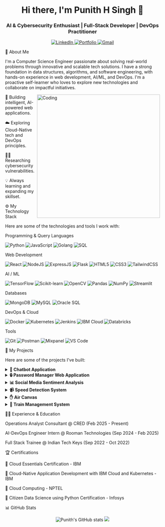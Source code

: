 <h1 align="center">Hi there, I'm Punith H Singh 👋</h1>
<h3 align="center">AI & Cybersecurity Enthusiast | Full-Stack Developer | DevOps Practitioner</h3>

<p align="center">
<a href="https://www.google.com/search?q=https://www.linkedin.com/in/punith-h-singh/" target="_blank">
<img src="https://img.shields.io/badge/LinkedIn-0077B5?style=for-the-badge&logo=linkedin&logoColor=white" alt="LinkedIn"/>
</a>
<a href="httpsa://punith-singh.github.io/Portfolio-Website/" target="_blank">
<img src="https://www.google.com/search?q=https://img.shields.io/badge/Portfolio-000000%3Fstyle%3Dfor-the-badge%26logo%3DAbout.me%26logoColor%3Dwhite" alt="Portfolio"/>
</a>
<a href="mailto:punithsingh18@gmail.com">
<img src="https://img.shields.io/badge/Gmail-D14836?style=for-the-badge&logo=gmail&logoColor=white" alt="Gmail"/>
</a>
</p>

🚀 About Me

I'm a Computer Science Engineer passionate about solving real-world problems through innovative and scalable tech solutions. I have a strong foundation in data structures, algorithms, and software engineering, with hands-on experience in web development, AI/ML, and DevOps. I'm a proactive self-learner who loves to explore new technologies and collaborate on impactful initiatives.

<img align="right" alt="Coding" width="400" src="https://cdn.dribbble.com/users/1162077/screenshots/3848914/programmer.gif" />

🤖 Building intelligent, AI-powered web applications.

☁️ Exploring Cloud-Native tech and DevOps principles.

🕵️‍♂️ Researching cybersecurity vulnerabilities.

💡 Always learning and expanding my skillset.

⚙️ My Technology Stack

Here are some of the technologies and tools I work with:

Programming & Query Languages

<p>
<img src="https://www.google.com/search?q=https://img.shields.io/badge/Python-3776AB%3Fstyle%3Dfor-the-badge%26logo%3Dpython%26logoColor%3Dwhite" alt="Python"/>
<img src="https://www.google.com/search?q=https://img.shields.io/badge/JavaScript-F7DF1E%3Fstyle%3Dfor-the-badge%26logo%3Djavascript%26logoColor%3Dblack" alt="JavaScript"/>
<img src="https://www.google.com/search?q=https://img.shields.io/badge/Go-00ADD8%3Fstyle%3Dfor-the-badge%26logo%3Dgo%26logoColor%3Dwhite" alt="Golang"/>
<img src="https://www.google.com/search?q=https://img.shields.io/badge/SQL-4479A1%3Fstyle%3Dfor-the-badge%26logo%3Dsql%26logoColor%3Dwhite" alt="SQL"/>
</p>

Web Development

<p>
<img src="https://img.shields.io/badge/React-20232A?style=for-the-badge&logo=react&logoColor=61DAFB" alt="React"/>
<img src="https://img.shields.io/badge/Node.js-339933?style=for-the-badge&logo=node.js&logoColor=white" alt="NodeJS"/>
<img src="https://www.google.com/search?q=https://img.shields.io/badge/Express.js-000000%3Fstyle%3Dfor-the-badge%26logo%3Dexpress%26logoColor%3Dwhite" alt="ExpressJS"/>
<img src="https://img.shields.io/badge/Flask-000000?style=for-the-badge&logo=flask&logoColor=white" alt="Flask"/>
<img src="https://www.google.com/search?q=https://img.shields.io/badge/HTML5-E34F26%3Fstyle%3Dfor-the-badge%26logo%3Dhtml5%26logoColor%3Dwhite" alt="HTML5"/>
<img src="https://www.google.com/search?q=https://img.shields.io/badge/CSS3-1572B6%3Fstyle%3Dfor-the-badge%26logo%3Dcss3%26logoColor%3Dwhite" alt="CSS3"/>
<img src="https://img.shields.io/badge/Tailwind_CSS-0F172A?style=for-the-badge&logo=tailwind-css&logoColor=38BDF8" alt="TailwindCSS"/>
</p>

AI / ML

<p>
<img src="https://img.shields.io/badge/TensorFlow-FF6F00?style=for-the-badge&logo=tensorflow&logoColor=white" alt="TensorFlow"/>
<img src="https://www.google.com/search?q=https://img.shields.io/badge/scikit_learn-F7931E%3Fstyle%3Dfor-the-badge%26logo%3Dscikit-learn%26logoColor%3Dwhite" alt="Scikit-learn"/>
<img src="https://www.google.com/search?q=https://img.shields.io/badge/OpenCV-5C3EE8%3Fstyle%3Dfor-the-badge%26logo%3Dopencv%26logoColor%3Dwhite" alt="OpenCV"/>
<img src="https://www.google.com/search?q=https://img.shields.io/badge/Pandas-150458%3Fstyle%3Dfor-the-badge%26logo%3Dpandas%26logoColor%3Dwhite" alt="Pandas"/>
<img src="https://www.google.com/search?q=https://img.shields.io/badge/NumPy-013243%3Fstyle%3Dfor-the-badge%26logo%3Dnumpy%26logoColor%3Dwhite" alt="NumPy"/>
<img src="https://www.google.com/search?q=https://img.shields.io/badge/Streamlit-FF4B4B%3Fstyle%3Dfor-the-badge%26logo%3Dstreamlit%26logoColor%3Dwhite" alt="Streamlit"/>
</p>

Databases

<p>
<img src="https://img.shields.io/badge/MongoDB-4EA94B?style=for-the-badge&logo=mongodb&logoColor=white" alt="MongoDB"/>
<img src="https://img.shields.io/badge/MySQL-4479A1?style=for-the-badge&logo=mysql&logoColor=white" alt="MySQL"/>
<img src="https://www.google.com/search?q=https://img.shields.io/badge/Oracle-F80000%3Fstyle%3Dfor-the-badge%26logo%3Doracle%26logoColor%3Dwhite" alt="Oracle SQL"/>
</p>

DevOps & Cloud

<p>
<img src="https://www.google.com/search?q=https://img.shields.io/badge/Docker-2496ED%3Fstyle%3Dfor-the-badge%26logo%3Ddocker%26logoColor%3Dwhite" alt="Docker"/>
<img src="https://www.google.com/search?q=https://img.shields.io/badge/Kubernetes-326CE5%3Fstyle%3Dfor-the-badge%26logo%3Dkubernetes%26logoColor%3Dwhite" alt="Kubernetes"/>
<img src="https://www.google.com/search?q=https://img.shields.io/badge/Jenkins-D24939%3Fstyle%3Dfor-the-badge%26logo%3Djenkins%26logoColor%3Dwhite" alt="Jenkins"/>
<img src="https://img.shields.io/badge/IBM_Cloud-1261FE?style=for-the-badge&logo=ibmcloud&logoColor=white" alt="IBM Cloud"/>
<img src="httpsin://img.shields.io/badge/Databricks-FF3621?style=for-the-badge&logo=databricks&logoColor=white" alt="Databricks"/>
</p>

Tools

<p>
<img src="https://www.google.com/search?q=https://img.shields.io/badge/Git-F05032%3Fstyle%3Dfor-the-badge%26logo%3Dgit%26logoColor%3Dwhite" alt="Git"/>
<img src="https://www.google.com/search?q=https://img.shields.io/badge/Postman-FF6C37%3Fstyle%3Dfor-the-badge%26logo%3Dpostman%26logoColor%3Dwhite" alt="Postman"/>
<img src="https://www.google.com/search?q=https://img.shields.io/badge/Mixpanel-A063F5%3Fstyle%3Dfor-the-badge%26logo%3Dmixpanel%26logoColor%3Dwhite" alt="Mixpanel"/>
<img src="https://www.google.com/search?q=https://img.shields.io/badge/VS_Code-007ACC%3Fstyle%3Dfor-the-badge%26logo%3Dvisual-studio-code%26logoColor%3Dwhite" alt="VS Code"/>
</p>

🚀 My Projects

Here are some of the projects I've built:

<details>
<summary><b>🤖 Chatbot Application</b></summary>





<p>
Engineered an interactive chatbot with a modern, responsive UI, enabling real-time user engagement. Developed a robust Python (Flask) backend and integrated Oracle SQL for optimized data storage and retrieval, reducing query response time by 30%.
</p>
<p>
<b>Tech:</b>
<img src="https://www.google.com/search?q=https://img.shields.io/badge/HTML5-E34F26%3Fstyle%3Dfor-the-badge%26logo%3Dhtml5%26logoColor%3Dwhite" alt="HTML5"/>
<img src="https://www.google.com/search?q=https://img.shields.io/badge/CSS3-1572B6%3Fstyle%3Dfor-the-badge%26logo%3Dcss3%26logoColor%3Dwhite" alt="CSS3"/>
<img src="https://img.shields.io/badge/Flask-000000?style=for-the-badge&logo=flask&logoColor=white" alt="Flask"/>
<img src="https://www.google.com/search?q=https://img.shields.io/badge/Oracle-F80000%3Fstyle%3Dfor-the-badge%26logo%3Doracle%26logoColor%3Dwhite" alt="Oracle SQL"/>
</p>
</details>

<details>
<summary><b>🔒 Password Manager Web Application</b></summary>





<p>
Developed a secure, responsive password manager web app with React.js for the frontend and MongoDB for backend storage. Implemented user authentication, encryption for password data, and an intuitive interface for managing credentials.
</p>
<p>
<b>Tech:</b>
<img src="https://img.shields.io/badge/React-20232A?style=for-the-badge&logo=react&logoColor=61DAFB" alt="React"/>
<img src="https://img.shields.io/badge/Node.js-339933?style=for-the-badge&logo=node.js&logoColor=white" alt="NodeJS"/>
<img src="https://www.google.com/search?q=https://img.shields.io/badge/Express.js-000000%3Fstyle%3Dfor-the-badge%26logo%3Dexpress%26logoColor%3Dwhite" alt="ExpressJS"/>
<img src="https://img.shields.io/badge/MongoDB-4EA94B?style=for-the-badge&logo=mongodb&logoColor=white" alt="MongoDB"/>
</p>
</details>

<details>
<summary><b>📊 Social Media Sentiment Analysis</b></summary>





<p>
Built a Python + Streamlit app for Twitter sentiment analysis using Logistic Regression. Features interactive sunburst and lollipop visualizations for data exploration.
</p>
<p>
<b>Tech:</b>
<img src="https://www.google.com/search?q=https://img.shields.io/badge/Python-3776AB%3Fstyle%3Dfor-the-badge%26logo%3Dpython%26logoColor%3Dwhite" alt="Python"/>
<img src="https://www.google.com/search?q=https://img.shields.io/badge/Streamlit-FF4B4B%3Fstyle%3Dfor-the-badge%26logo%3Dstreamlit%26logoColor%3Dwhite" alt="Streamlit"/>
<img src="https://www.google.com/search?q=https://img.shields.io/badge/scikit_learn-F7931E%3Fstyle%3Dfor-the-badge%26logo%3Dscikit-learn%26logoColor%3Dwhite" alt="Scikit-learn"/>
<img src="https://www.google.com/search?q=https://img.shields.io/badge/Plotly-3F4F75%3Fstyle%3Dfor-the-badge%26logo%3Dplotly%26logoColor%3Dwhite" alt="Plotly"/>
<img src="https://www.google.com/search?q=https://img.shields.io/badge/Pandas-150458%3Fstyle%3Dfor-the-badge%26logo%3Dpandas%26logoColor%3Dwhite" alt="Pandas"/>
</p>
</details>

<details>
<summary><b>📹 Speed Detection System</b></summary>





<p>
Used machine learning and object detection algorithms to accurately measure and monitor vehicle speeds in real-time by analyzing video footage.
</p>
<p>
<b>Tech:</b>
<img src="https://www.google.com/search?q=https://img.shields.io/badge/Python-3776AB%3Fstyle%3Dfor-the-badge%26logo%3Dpython%26logoColor%3Dwhite" alt="Python"/>
<img src="https://www.google.com/search?q=https://img.shields.io/badge/OpenCV-5C3EE8%3Fstyle%3Dfor-the-badge%26logo%3Dopencv%26logoColor%3Dwhite" alt="OpenCV"/>
<img src="https://www.google.com/search?q=https://img.shields.io/badge/NumPy-013243%3Fstyle%3Dfor-the-badge%26logo%3Dnumpy%26logoColor%3Dwhite" alt="NumPy"/>
<img src="https://www.google.com/search?q=https://img.shields.io/badge/Pandas-150458%3Fstyle%3Dfor-the-badge%26logo%3Dpandas%26logoColor%3Dwhite" alt="Pandas"/>
</p>
</details>

<details>
<summary><b>✋ Air Canvas</b></summary>





<p>
Developed an application enabling users to draw in mid-air using hand gestures tracked by computer vision (OpenCV & MediaPipe), creating an immersive experience.
</p>
<p>
<b>Tech:</b>
<img src="https://www.google.com/search?q=https://img.shields.io/badge/Python-3776AB%3Fstyle%3Dfor-the-badge%26logo%3Dpython%26logoColor%3Dwhite" alt="Python"/>
<img src="https://www.google.com/search?q=https://img.shields.io/badge/OpenCV-5C3EE8%3Fstyle%3Dfor-the-badge%26logo%3Dopencv%26logoColor%3Dwhite" alt="OpenCV"/>
<img src="https://www.google.com/search?q=https://img.shields.io/badge/NumPy-013243%3Fstyle%3Dfor-the-badge%26logo%3Dnumpy%26logoColor%3Dwhite" alt="NumPy"/>
<img src="httpsias://img.shields.io/badge/MediaPipe-007F7F?style=for-the-badge&logo=mediapipe&logoColor=white" alt="MediaPipe"/>
</p>
</details>

<details>
<summary><b>🚆 Train Management System</b></summary>





<p>
Designed and implemented a robust web-based application using Oracle SQL and Python (Flask) to streamline ticket booking and reservation management.
</p>
<p>
<b>Tech:</b>
<img src="https://www.google.com/search?q=https://img.shields.io/badge/HTML5-E34F26%3Fstyle%3Dfor-the-badge%26logo%3Dhtml5%26logoColor%3Dwhite" alt="HTML5"/>
<img src="https://www.google.com/search?q=https://img.shields.io/badge/CSS3-1572B6%3Fstyle%3Dfor-the-badge%26logo%3Dcss3%26logoColor%3Dwhite" alt="CSS3"/>
<img src="https://img.shields.io/badge/Flask-000000?style=for-the-badge&logo=flask&logoColor=white" alt="Flask"/>
<img src="https://www.google.com/search?q=https://img.shields.io/badge/Oracle-F80000%3Fstyle%3Dfor-the-badge%26logo%3Doracle%26logoColor%3Dwhite" alt="Oracle SQL"/>
</p>
</details>

👨‍💻 Experience & Education

Operations Analyst Consultant @ CRED (Feb 2025 - Present)

AI-DevOps Engineer Intern @ Rooman Technologies (Sep 2024 - Feb 2025)

Full Stack Trainee @ Indian Tech Keys (Sep 2022 - Oct 2022)

🏆 Certifications

📜 Cloud Essentials Certification - IBM

📜 Cloud-Native Application Development with IBM Cloud and Kubernetes - IBM

📜 Cloud Computing - NPTEL

📜 Citizen Data Science using Python Certification - Infosys

📊 GitHub Stats

<p align="center">
<img src="https://github-readme-stats.vercel.app/api?username=Punith-Singh&show_icons=true&theme=tokyonight" alt="Punith's GitHub stats" />
<img src="https://github-readme-stats.vercel.app/api/top-langs/?username=Punith-Singh&layout=compact&theme=tokyonight" />
</p>

<!--
Punith-Singh/Punith-Singh is a ✨ special ✨ repository because its README.md (this file) appears on your GitHub profile.

Here are some ideas to get you started:

🔭 I’m currently working on ...

🌱 I’m currently learning ...

👯 I’m looking to collaborate on ...

🤔 I’m looking for help with ...

💬 Ask me about ...

📫 How to reach me: ...

😄 Pronouns: ...

⚡ Fun fact: ...
-->
